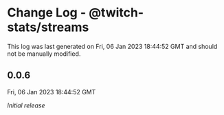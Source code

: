 # Change Log - @twitch-stats/streams

This log was last generated on Fri, 06 Jan 2023 18:44:52 GMT and should not be manually modified.

## 0.0.6
Fri, 06 Jan 2023 18:44:52 GMT

_Initial release_

